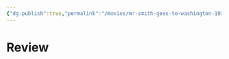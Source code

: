 ```yaml
---
{"dg-publish":true,"permalink":"/movies/mr-smith-goes-to-washington-1939/","created":"2024-06-18","updated":"2024-06-18"}
---
```



# Review
